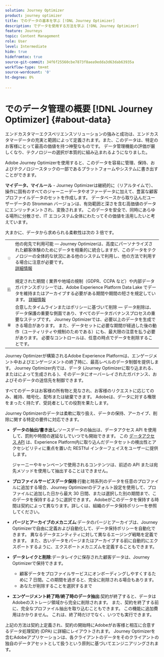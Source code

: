```yaml
---
solution: Journey Optimizer
product: journey optimizer
title: でのデータの基本を学ぶ [!DNL Journey Optimizer]
description: でデータを使用する方法を学ぶ [!DNL Journey Optimizer]
feature: Journeys
topic: Content Management
role: User
level: Intermediate
hide: true
hidefromtoc: true
source-git-commit: 34f6f25560cbe7873f8aea9edda3d63dab63935a
workflow-type: tm+mt
source-wordcount: '0'
ht-degree: 0%

---
```


# でのデータ管理の概要 [!DNL Journey Optimizer] {#about-data}

エンドカスタマーエクスペリエンスソリューションの強みと成功は、エンドカスタマーデータの充実と範囲によって定義されます。また、このデータは、特定のお客様にとって最高の価値を持つ神聖なものです。 データ管理機能の評価が厳しくなり、テクノロジーの選択が本質的に組み込まれるようになりました。

Adobe Journey Optimizerを使用すると、このデータを容易に管理、保持、およびテクノロジースタックの一部であるプラットフォームやシステムに書き出すことができます。

**マイデータ、マイルール** - Journey Optimizerは継続的に（リアルタイムで）、操作に固有のすべてのジャーニーデータやオファーデータに加えて、豊富な顧客プロファイルデータのセットを作成します。 データベースから取り込んだユーザーデータの Stromman バージョンは、有効範囲と深さを含む高価値のデータにエンリッチメントされ、変換されます。 このデータを安全で、同時にあらゆる場所に分散させ、IT エコシステム全体にわたってその価値を活用したいと考えています。

大まかに、データから求められる柔軟性は次の 3 倍です。


<table style="table-layout:fixed">
<tr style="border: 0;">
  <td>
    <img alt="宛先" src="assets/do-not-localize/dest.png" />
    <br>
  </td>
  <td>
    <div>他の宛先で利用可能 — Journey Optimizerは、高度にパーソナライズされた顧客体験のためにデータを相乗的に統合しますが、このデータをテクノロジーの全体的な状況にある他のシステムで利用し、他の方法で利用する場合に注意が必要です。
    <div>
     <a href="../start/ajo-integrations.md">詳細情報</a></div>
    </div>
    <br>
  </td>
</tr>
<tr style="border: 0;">
  <td>
    <img alt="保持" src="assets/do-not-localize/retention.png" />
  </td>
  <td>
    <div>規定された期間 ( 業界や地域の規制（GDPR、CCPA など）や内部データガバナンスポリシーでは、Adobe Experience Platform Data Lake でデータを維持またはアーカイブする必要がある期間や期間の短さを規定しています。 <a href="../privacy/get-started-privacy.md">詳細情報</a></div>
  </td>
</tr>
<tr style="border: 0;">
  <td>
    <img alt="ポリシー" src="assets/do-not-localize/policy.png" />
    <br>
  </td>
  <td>
    <div>合意したタイムラインまたはポリシーに基づいて削除 — データ削除は、データ保護の重要な側面であり、すべてのデータガバナンスプロセスの重要なステップです。 Journey Optimizerでは、必要以上のデータを生成できる場合があります。 また、データセットに必要な期間が経過した後の動作（ユーティリティや規制のためである）にも、最大限の注意を払う必要があります。 必要なコントロールは、任意の時点でデータを削除することです。</div>
  </td>
</tr>
</table>

Journey Optimizerが構築されるAdobe Experience Platformは、エンゲージメント中およびエンゲージメントの終了時に、最高レベルのデータ制御を提供します。 Journey Optimizer内では、データ (Journey Optimizerに取り込まれる、またはによって生成される )、そのデータにオーバーレイされたガバナンス、およびそのデータの送信先を制御できます。

すべてのデータはお客様の所有物と見なされ、お客様のリクエストに応じてのみ、維持、暗号化、配布または破棄できます。 Adobeは、データに対する権限をまったく持たず、受託者としての役割を果たします。

Journey Optimizerのデータは柔軟に取り扱え、データの保持、アーカイブ、削除に関する特定の要件に対応できます。

* **データの抽出/書き出し**:ソースデータの抽出は、データアクセス API を使用して、罰則や時間の遅延なしでいつでも開始できます。 この [データアクセス API](https://experienceleague.adobe.com/docs/experience-platform/data-access/api.html) は、Experience Platform内に取り込んだデータセットの検出性とアクセシビリティに重点を置いた RESTful インターフェイスをユーザーに提供します。 <!--In the future (on roadmap), you can use file-based destinations to export and migrate log data from Adobe Journey Optimizer. -->

   ジャーニーやキャンペーンで使用されるコンテンツは、前述の API または宛先メソッドを使用して抽出することはできません。

* **プロファイルサービスデータ保持**:行動と時系列のデータを任意のプロファイルに追加する場合、Journey Optimizerのデフォルト設定を使用して、プロファイルに追加した日から最大 30 日間、または選択した別の期間まで、このデータを保持するように選択できます。 Adobeがこのデータを保持する時間は契約によって異なります。詳しくは、組織のデータ保持ポリシーを参照してください。

* **パージとアーカイブのメカニズム**:データのパージとアーカイブは、Journey Optimizerで自由に定義および自動化して、データ保持ポリシーを自動化できます。 異なるデータエンティティに対して異なるエージング戦略を定義できます。 また、古いデータをパージまたはアーカイブする前に自動的にエクスポートするように、エクスポートメカニズムを定義することもできます。

* **データレイクと削除**:データレイクに保存された顧客データは、Journey Optimizerで保持できます。

   * 顧客データをプロファイルサービスにオンボーディングしやすくするために 7 日間。この期間を過ぎると、完全に削除される場合もあります。
   * あなたが削除することを選択するまで

* **エンゲージメント終了時/終了時のデータ抽出**:契約が終了すると、データはAdobeのストレージ領域から完全に削除されます。 また、契約を終了する前に、完全なプロファイル抽出を取り込むこともできます。 この機能に追加費用はかかりません。 これは、終了時だけでなく、いつでも実行できます。

上記の方法は契約上定義され、契約の開始時にAdobeがお客様と相互に合意するデータ処理契約 (DPA) に詳細にレイアウトされます。 Journey Optimizerを含むAdobeアプリケーションは、各クライアントのデータをそのクライアントの独自のデータアセットとして扱うという原則に基づいてエンジニアリングされます。
